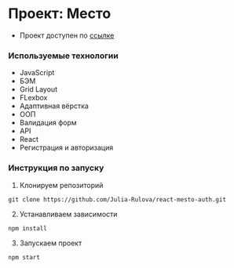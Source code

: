 # Проект: Место

* Проект доступен по [ссылке](https://react-mesto-auth-seven.vercel.app/)

### Используемые технологии

* JavaScript
* БЭМ
* Grid Layout
* FLexbox
* Адаптивная вёрстка
* ООП
* Валидация форм
* API
* React
* Регистрация и авторизация

### Инструкция по запуску

1. Клонируем репозиторий
```
git clone https://github.com/Julia-Rulova/react-mesto-auth.git
```

2. Устанавливаем зависимости
```
npm install
```

3. Запускаем проект
```
npm start
```
